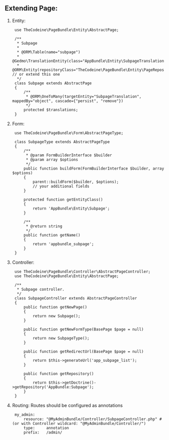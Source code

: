 ## Extending Page:
1. Entity:

        use TheCodeine\PageBundle\Entity\AbstractPage;

        /**
         * Subpage
         *
         * @ORM\Table(name="subpage")
         * @Gedmo\TranslationEntity(class="AppBundle\Entity\SubpageTranslation")
         * @ORM\Entity(repositoryClass="TheCodeine\PageBundle\Entity\PageRepository") // or extend this one
         */
        class Subpage extends AbstractPage
        {
            /**
             * @ORM\OneToMany(targetEntity="SubpageTranslation", mappedBy="object", cascade={"persist", "remove"})
             */
            protected $translations;
        }

2. Form:

        use TheCodeine\PageBundle\Form\AbstractPageType;

        class SubpageType extends AbstractPageType
        {
            /**
             * @param FormBuilderInterface $builder
             * @param array $options
             */
            public function buildForm(FormBuilderInterface $builder, array $options)
            {
                parent::buildForm($builder, $options);
                // your additional fields
            }

            protected function getEntityClass()
            {
                return 'AppBundle\Entity\Subpage';
            }

            /**
             * @return string
             */
            public function getName()
            {
                return 'appbundle_subpage';
            }
        }

3. Controller:

        use TheCodeine\PageBundle\Controller\AbstractPageController;
        use TheCodeine\PageBundle\Entity\AbstractPage;

        /**
         * Subpage controller.
         */
        class SubpageController extends AbstractPageController
        {
            public function getNewPage()
            {
                return new Subpage();
            }

            public function getNewFormType(BasePage $page = null)
            {
                return new SubpageType();
            }

            public function getRedirectUrl(BasePage $page = null)
            {
                return $this->generateUrl('app_subpage_list');
            }

            public function getRepository()
            {
                return $this->getDoctrine()->getRepository('AppBundle:Subpage');
            }
        }

4. Routing:
Routes should be configured as annotations

        my_admin:
            resource: "@MyAdminBundle/Controller/SubpageController.php" # (or with Controller wildcard: "@MyAdminBundle/Controller/")
            type:     annotation
            prefix:   /admin/
